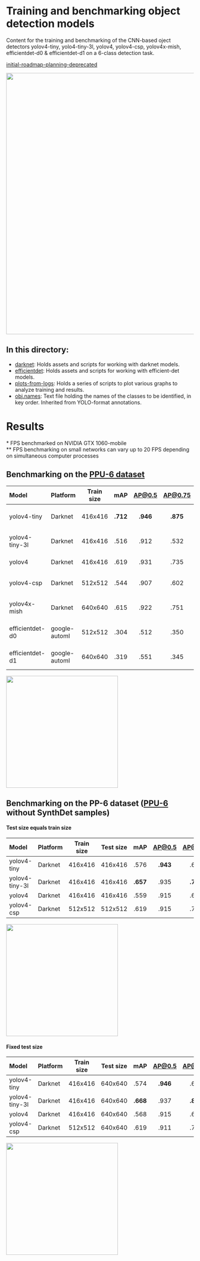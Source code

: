 # Training and benchmarking object detection models
Content for the training and benchmarking of the CNN-based oject detectors yolov4-tiny, yolo4-tiny-3l, yolov4, yolov4-csp, yolov4x-mish, efficientdet-d0 & efficientdet-d1 on a 6-class detection task.

[initial-roadmap-planning-deprecated](https://user-images.githubusercontent.com/63670587/112643820-1029e200-8e45-11eb-8b6b-9b7c048f374d.png)

<img src="https://user-images.githubusercontent.com/63670587/112826240-02ff3400-908d-11eb-8a42-51dafbdc650d.png" height="700">


##  In this directory:
- [darknet][]: Holds assets and scripts for working with darknet models. 
- [efficientdet][]: Holds assets and scripts for working with efficient-det models.
- [plots-from-logs][]: Holds a series of scripts to plot various graphs to analyze training and results.
- [obj.names][]: Text file holding the names of the classes to be identified, in key order. Inherited from YOLO-format annotations.

[darknet]: https://github.com/solder-fumes-asthma/sub-t/tree/master/training-and-benchmarking/darknet
[efficientdet]: https://github.com/solder-fumes-asthma/sub-t/tree/master/training-and-benchmarking/efficientdet
[plots-from-logs]: https://github.com/solder-fumes-asthma/sub-t/tree/master/training-and-benchmarking/plots-from-logs
[obj.names]: https://github.com/solder-fumes-asthma/sub-t/blob/master/training-and-benchmarking/obj.names



# Results
\* FPS benchmarked on NVIDIA GTX 1060-mobile  
\*\* FPS benchmarking on small networks can vary up to 20 FPS depending on simultaneous computer processes

## Benchmarking on the [PPU-6 dataset](https://drive.google.com/file/d/1D-oBYlsD2c4dWnMyhtav1_mYnqfNK-ep/view?usp=sharing)

| Model           | Platform    | Train size | mAP |AP@0.5|AP@0.75| FPS | Files + demo |
|:-------------   |:------      | :---------:|:---:|:----:|:-----:|:---:|:------ |
| yolov4-tiny     |Darknet      | 416x416    |**.712** | **.946** | **.875**  |**197**  |[yolov4-tiny-416-6][]|
| yolov4-tiny-3l  |Darknet      | 416x416    |.516 | .912 | .532  |182  |[yolov4-tiny-3l-416-6][]|
| yolov4          |Darknet      | 416x416    |.619 | .931 | .735  |28   |[yolov4-416-6][]|
| yolov4-csp      |Darknet      | 512x512    |.544 | .907 | .602  |26   |[yolov4-csp-512-6][]|
| yolov4x-mish    |Darknet      | 640x640    |.615 | .922 | .751  |9    |[yolov4x-mish-640-6][]|
| efficientdet-d0 |google-automl| 512x512    |.304 | .512 | .350  |51   |[effdet-d0-512-6][]|
| efficientdet-d1 |google-automl| 640x640    |.319 | .551 | .345  |23   |[effdet-d1-640-6][]|

[yolov4-tiny-416-6]: https://drive.google.com/file/d/1kGqmUowvL5ePiV0n4fvkYvy-2fD0FYwi/view?usp=sharing
[yolov4-tiny-3l-416-6]: https://drive.google.com/file/d/1qCwnTSipnOD12DV5JW_GnpsAzX_MVxtB/view?usp=sharing
[yolov4-416-6]: https://drive.google.com/file/d/1gs-wTb1AA3CxVfU7_mv0UDrvLsM0IHDT/view?usp=sharing
[yolov4-csp-512-6]: https://drive.google.com/file/d/1GzztGVBPQjT8sqj8udEfFVUCaF6gCEX-/view?usp=sharing
[yolov4x-mish-640-6]: https://drive.google.com/file/d/1F4Fv2ENhwJ_QtK_FDB84PO1oP7ZiImJ_/view?usp=sharing
[effdet-d0-512-6]: https://drive.google.com/file/d/1ngbk1b-gYV6nHC40hP6jXGsUmyMzChUM/view?usp=sharing
[effdet-d1-640-6]: https://drive.google.com/file/d/1OV69bZeyq9pfkXmlMrGG4KsfX4ZMMQpD/view?usp=sharing

<img src="https://user-images.githubusercontent.com/63670587/113900765-74965b00-97ce-11eb-9e17-be0ff010c8b4.png" height="300">


## Benchmarking on the PP-6 dataset ([PPU-6](https://drive.google.com/file/d/1D-oBYlsD2c4dWnMyhtav1_mYnqfNK-ep/view?usp=sharing) without SynthDet samples)

#### Test size equals train size
| Model           | Platform    | Train size |Test size| mAP      |AP@0.5|AP@0.75| FPS |
|:-------------   |:------      | :---------:|:-------:| :---:    |:---:|:----:|:-----:|
| yolov4-tiny     |Darknet      | 416x416    | 416x416 |   .576   | **.943** | .628  |**184** | 
| yolov4-tiny-3l  |Darknet      | 416x416    | 416x416 | **.657** | .935 | **.798**  |183  |  
| yolov4          |Darknet      | 416x416    | 416x416 |   .559   | .915 | .644  |28   |
| yolov4-csp      |Darknet      | 512x512    | 512x512 |   .619   | .915 | .763  |26   |  

<img src="https://user-images.githubusercontent.com/63670587/113900759-73652e00-97ce-11eb-978c-cb6c536b9172.png" height="300">

#### Fixed test size
| Model           | Platform    | Train size |Test size| mAP |AP@0.5|AP@0.75| FPS |
|:-------------   |:------      | :---------:|:-------:| :---:|:---:|:----:|:-----:|
| yolov4-tiny     |Darknet      | 416x416    | 640x640 | .574 | **.946** | .628  |**194** | 
| yolov4-tiny-3l  |Darknet      | 416x416    | 640x640 | **.668** | .937 | **.818**  | 173  |  
| yolov4          |Darknet      | 416x416    | 640x640 | .568 | .915 | .648  |28   |
| yolov4-csp      |Darknet      | 512x512    | 640x640 | .619 | .911 | .711  |26   |

<img src="https://user-images.githubusercontent.com/63670587/113900764-73fdc480-97ce-11eb-9629-cebc75e1ad7b.png" height="300">





